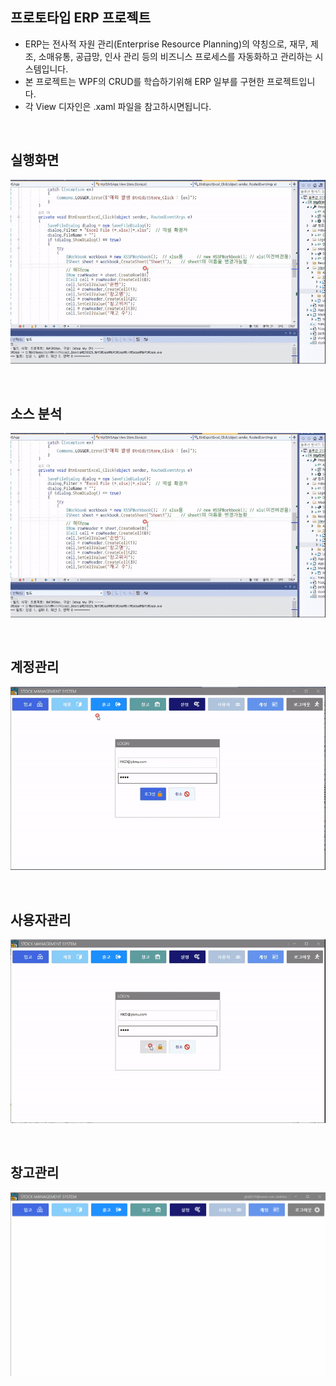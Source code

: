 ## 프로토타입 ERP 프로젝트
- ERP는 전사적 자원 관리(Enterprise Resource Planning)의 약칭으로, 재무, 제조, 소매유통, 공급망, 인사 관리 등의 비즈니스 프로세스를 자동화하고 관리하는 시스템입니다.
- 본 프로젝트는 WPF의 CRUD를 학습하기위해 ERP 일부를 구현한 프로젝트입니다.
- 각 View 디자인은 .xaml 파일을 참고하시면됩니다.

<br>

## 실행화면
<p align = "center">
  <img src = "https://github.com/SeoDongWoo1216/MiniProject_Desktop/blob/main/210325_WpfSMSApp/WpfSMSApp/result_image/ERP_View%EC%8B%A4%ED%96%89%ED%99%94%EB%A9%B4.gif">
</p>

<br>

## 소스 분석
<p align = "center">
  <img src = "https://github.com/SeoDongWoo1216/MiniProject_Desktop/blob/main/210325_WpfSMSApp/WpfSMSApp/result_image/ERP_View%EC%8B%A4%ED%96%89%ED%99%94%EB%A9%B4.gif">
</p>

<br>

## 계정관리
<p align = "center">
  <img src = "https://github.com/SeoDongWoo1216/MiniProject_Desktop/blob/main/210325_WpfSMSApp/WpfSMSApp/result_image/ERP_Account%EC%8B%A4%ED%96%89%ED%99%94%EB%A9%B4.gif" >
</p>

<br>

## 사용자관리
<p align = "center">
  <img src = "https://github.com/SeoDongWoo1216/MiniProject_Desktop/blob/main/210325_WpfSMSApp/WpfSMSApp/result_image/ERP_User%EC%8B%A4%ED%96%89%ED%99%94%EB%A9%B4.gif" >
</p>
<br>

## 창고관리
<p align = "center">
  <img src = "https://github.com/SeoDongWoo1216/MiniProject_Desktop/blob/main/210325_WpfSMSApp/WpfSMSApp/result_image/ERP_Store%EC%8B%A4%ED%96%89%ED%99%94%EB%A9%B4.gif" >
</p>
<br>

